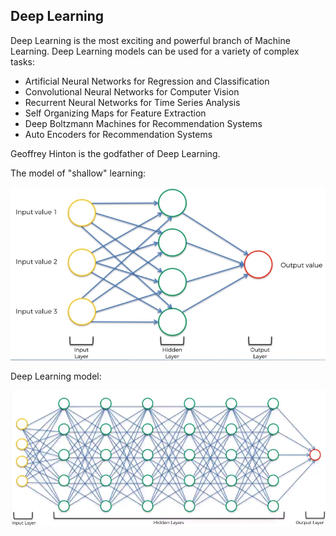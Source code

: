 ## Deep Learning
Deep Learning is the most exciting and powerful branch of Machine Learning. Deep Learning models can be used for a 
variety of complex tasks:
- Artificial Neural Networks for Regression and Classification
- Convolutional Neural Networks for Computer Vision
- Recurrent Neural Networks for Time Series Analysis
- Self Organizing Maps for Feature Extraction
- Deep Boltzmann Machines for Recommendation Systems
- Auto Encoders for Recommendation Systems

Geoffrey Hinton is the godfather of Deep Learning.

The model of "shallow" learning:

![sl](https://github.com/vgorbic1/data-science/blob/master/Machine%20Learning/images/sl.jpg)

Deep Learning model:

![sl2](https://github.com/vgorbic1/data-science/blob/master/Machine%20Learning/images/sl2.jpg)

